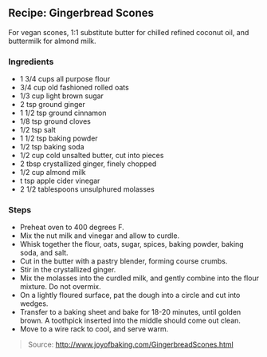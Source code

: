 ## Recipe: Gingerbread Scones
For vegan scones, 1:1 substitute butter for chilled refined coconut oil, and buttermilk for almond milk.  


### Ingredients
 - 1 3/4 cups all purpose flour
 - 3/4 cup old fashioned rolled oats
 - 1/3 cup light brown sugar
 - 2 tsp ground ginger
 - 1 1/2 tsp ground cinnamon
 - 1/8 tsp ground cloves
 - 1/2 tsp salt
 - 1 1/2 tsp baking powder
 - 1/2 tsp baking soda
 - 1/2 cup cold unsalted butter, cut into pieces
 - 2 tbsp crystallized ginger, finely chopped
 - 1/2 cup almond milk
 - t tsp apple cider vinegar
 - 2 1/2 tablespoons unsulphured molasses

### Steps
 - Preheat oven to 400 degrees F.
 - Mix the nut milk and vinegar and allow to curdle.
 - Whisk together the flour, oats, sugar, spices, baking powder, baking soda, and salt.
 - Cut in the butter with a pastry blender, forming course crumbs.
 - Stir in the crystallized ginger.
 - Mix the molasses into the curdled milk, and gently combine into the flour mixture. Do not overmix.
 - On a lightly floured surface, pat the dough into a circle and cut into wedges.
 - Transfer to a baking sheet and bake for 18-20 minutes, until golden brown. A toothpick inserted into the middle should come out clean.
 - Move to a wire rack to cool, and serve warm.

> Source: http://www.joyofbaking.com/GingerbreadScones.html
